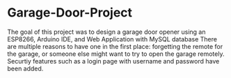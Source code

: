# Garage-Door-Project

The goal of this project was to design a garage door opener using an ESP8266, Arduino IDE, and Web Application with MySQL database
There are multiple reasons to have one in the first place: forgetting the remote for the garage, or someone else might want to try to open the garage
remotely. Securtiy features such as a login page with username and password have been added.
